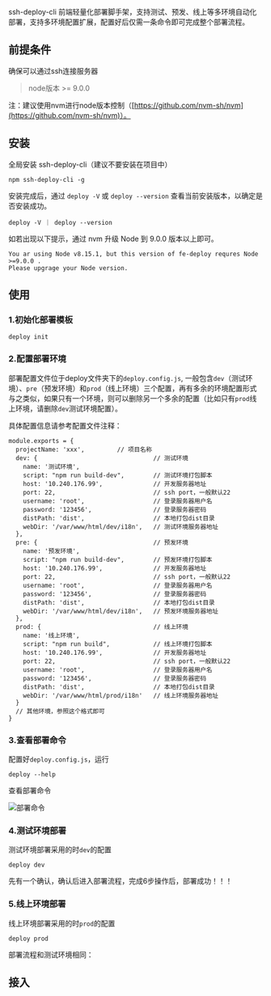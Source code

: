 ssh-deploy-cli
前端轻量化部署脚手架，支持测试、预发、线上等多环境自动化部署，支持多环境配置扩展，配置好后仅需一条命令即可完成整个部署流程。


## 前提条件
确保可以通过ssh连接服务器

> node版本 >= 9.0.0

注：建议使用nvm进行node版本控制（[https://github.com/nvm-sh/nvm](https://github.com/nvm-sh/nvm)）。

## 安装
全局安装 ssh-deploy-cli（建议不要安装在项目中）
```
npm ssh-deploy-cli -g
```

安装完成后，通过 `deploy -V` 或 `deploy --version` 查看当前安装版本，以确定是否安装成功。

```
deploy -V ｜ deploy --version
```

如若出现以下提示，通过 nvm 升级 Node 到 9.0.0 版本以上即可。
```
You ar using Node v8.15.1, but this version of fe-deploy requres Node >=9.0.0 .
Please upgrage your Node version.
```


## 使用
### 1.初始化部署模板
```
deploy init
```

### 2.配置部署环境
部署配置文件位于deploy文件夹下的`deploy.config.js`,
一般包含`dev`（测试环境）、`pre`（预发环境）和`prod`（线上环境）三个配置，再有多余的环境配置形式与之类似，如果只有一个环境，则可以删除另一个多余的配置（比如只有`prod`线上环境，请删除`dev`测试环境配置）。

具体配置信息请参考配置文件注释：
```
module.exports = {
  projectName: 'xxx',         // 项目名称
  dev: {                                // 测试环境
    name: '测试环境',
    script: "npm run build-dev",        // 测试环境打包脚本
    host: '10.240.176.99',              // 开发服务器地址
    port: 22,                           // ssh port，一般默认22
    username: 'root',                   // 登录服务器用户名
    password: '123456',                 // 登录服务器密码
    distPath: 'dist',                   // 本地打包dist目录
    webDir: '/var/www/html/dev/i18n',   // 测试环境服务器地址
  },
  pre: {                                // 预发环境
    name: '预发环境',
    script: "npm run build-dev",        // 预发环境打包脚本
    host: '10.240.176.99',              // 开发服务器地址
    port: 22,                           // ssh port，一般默认22
    username: 'root',                   // 登录服务器用户名
    password: '123456',                 // 登录服务器密码
    distPath: 'dist',                   // 本地打包dist目录
    webDir: '/var/www/html/dev/i18n',   // 预发环境服务器地址
  },
  prod: {                               // 线上环境
    name: '线上环境',
    script: "npm run build",            // 线上环境打包脚本
    host: '10.240.176.99',              // 开发服务器地址
    port: 22,                           // ssh port，一般默认22
    username: 'root',                   // 登录服务器用户名
    password: '123456',                 // 登录服务器密码
    distPath: 'dist',                   // 本地打包dist目录
    webDir: '/var/www/html/prod/i18n'   // 线上环境服务器地址
  }
  // 其他环境，参照这个格式即可
}
```

### 3.查看部署命令
配置好`deploy.config.js`，运行
```
deploy --help
```
查看部署命令

![部署命令](http://img-ys011.didistatic.com/static/nskyfe/deploy_readme_04.png)

### 4.测试环境部署
测试环境部署采用的时`dev`的配置
```
deploy dev
```
先有一个确认，确认后进入部署流程，完成6步操作后，部署成功！！！


### 5.线上环境部署
线上环境部署采用的时`prod`的配置
```
deploy prod
```
部署流程和测试环境相同：

## 接入
